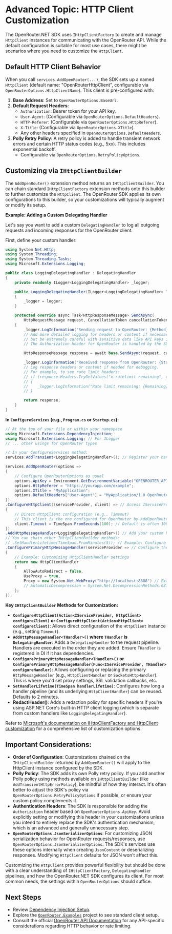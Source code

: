 # Advanced Topic: HTTP Client Customization

The OpenRouter.NET SDK uses `IHttpClientFactory` to create and manage `HttpClient` instances for communicating with the OpenRouter API. While the default configuration is suitable for most use cases, there might be scenarios where you need to customize the `HttpClient`.

## Default HTTP Client Behavior

When you call `services.AddOpenRouter(...)`, the SDK sets up a named `HttpClient` (default name: "OpenRouterHttpClient", configurable via `OpenRouterOptions.HttpClientName`). This client is pre-configured with:

1.  **Base Address**: Set to `OpenRouterOptions.BaseUrl`.
2.  **Default Request Headers**:
    *   `Authorization`: Bearer token for your API key.
    *   `User-Agent`: (Configurable via `OpenRouterOptions.DefaultHeaders`).
    *   `HTTP-Referer`: (Configurable via `OpenRouterOptions.HttpReferer`).
    *   `X-Title`: (Configurable via `OpenRouterOptions.XTitle`).
    *   Any other headers specified in `OpenRouterOptions.DefaultHeaders`.
3.  **Polly Retry Policy**: A retry policy is added to handle transient network errors and certain HTTP status codes (e.g., 5xx). This includes exponential backoff.
    *   Configurable via `OpenRouterOptions.RetryPolicyOptions`.

## Customizing via `IHttpClientBuilder`

The `AddOpenRouter()` extension method returns an `IHttpClientBuilder`. You can chain standard `IHttpClientFactory` extension methods onto this builder to further customize the `HttpClient`. The OpenRouter SDK applies its own configurations to this builder, so your customizations will typically augment or modify its setup.

**Example: Adding a Custom Delegating Handler**

Let's say you want to add a custom `DelegatingHandler` to log all outgoing requests and incoming responses for the OpenRouter client.

First, define your custom handler:
```csharp
using System.Net.Http;
using System.Threading;
using System.Threading.Tasks;
using Microsoft.Extensions.Logging;

public class LoggingDelegatingHandler : DelegatingHandler
{
    private readonly ILogger<LoggingDelegatingHandler> _logger;

    public LoggingDelegatingHandler(ILogger<LoggingDelegatingHandler> logger)
    {
        _logger = logger;
    }

    protected override async Task<HttpResponseMessage> SendAsync(
        HttpRequestMessage request, CancellationToken cancellationToken)
    {
        _logger.LogInformation("Sending request to OpenRouter: {Method} {Uri}", request.Method, request.RequestUri);
        // Add more detailed logging for headers or content if necessary,
        // but be extremely careful with sensitive data like API keys in request content for other APIs.
        // The Authorization header for OpenRouter is handled by the SDK.

        HttpResponseMessage response = await base.SendAsync(request, cancellationToken);

        _logger.LogInformation("Received response from OpenRouter: {StatusCode}", response.StatusCode);
        // Log response headers or content if needed for debugging.
        // For example, to see rate limit headers:
        // if (response.Headers.TryGetValues("x-ratelimit-remaining", out var remaining))
        // {
        //    _logger.LogInformation("Rate limit remaining: {Remaining}", string.Join(",", remaining));
        // }

        return response;
    }
}
```

**In `ConfigureServices` (e.g., `Program.cs` or `Startup.cs`):**
```csharp
// At the top of your file or within your namespace
using Microsoft.Extensions.DependencyInjection;
using Microsoft.Extensions.Logging; // For ILogger
// ... other usings for OpenRouter types

// In your ConfigureServices method:
services.AddTransient<LoggingDelegatingHandler>(); // Register your handler with DI

services.AddOpenRouter(options =>
{
    // Configure OpenRouterOptions as usual
    options.ApiKey = Environment.GetEnvironmentVariable("OPENROUTER_API_KEY") ?? "your_fallback_api_key";
    options.HttpReferer = "https://yourapp.com/example";
    options.XTitle = "MyApplication";
    options.DefaultHeaders["User-Agent"] = "MyApplication/1.0 OpenRouter.NET";
})
.ConfigureHttpClient((serviceProvider, client) => // Access IServiceProvider for more complex setups
{
    // Direct HttpClient configuration (e.g., Timeout)
    // This client is the one configured for OpenRouter by AddOpenRouter
    client.Timeout = TimeSpan.FromSeconds(100); // Default is often 100s, adjust as needed
})
.AddHttpMessageHandler<LoggingDelegatingHandler>() // Add your custom handler to the pipeline
// You can chain other IHttpClientBuilder methods:
// .SetHandlerLifetime(TimeSpan.FromMinutes(5)); // Example: Configure handler lifetime
.ConfigurePrimaryHttpMessageHandler(serviceProvider => // Configure the innermost handler
{
    // Example: Customizing HttpClientHandler settings
    return new HttpClientHandler
    {
        AllowAutoRedirect = false,
        UseProxy = true,
        Proxy = new System.Net.WebProxy("http://localhost:8888") // Example proxy
        // AutomaticDecompression = System.Net.DecompressionMethods.GZip | System.Net.DecompressionMethods.Deflate
    };
});
```

**Key `IHttpClientBuilder` Methods for Customization:**

*   **`ConfigureHttpClient(Action<IServiceProvider, HttpClient> configureClient)` or `ConfigureHttpClient(Action<HttpClient> configureClient)`**: Allows direct configuration of the `HttpClient` instance (e.g., setting `Timeout`).
*   **`AddHttpMessageHandler<THandler>()` where `THandler` is `DelegatingHandler`**: Adds a `DelegatingHandler` to the request pipeline. Handlers are executed in the order they are added. Ensure `THandler` is registered in DI if it has dependencies.
*   **`ConfigurePrimaryHttpMessageHandler<THandler>()` or `ConfigurePrimaryHttpMessageHandler(Func<IServiceProvider, THandler> configureHandler)`**: Allows configuring or replacing the primary `HttpMessageHandler` (e.g., `HttpClientHandler` or `SocketsHttpHandler`). This is where you'd set proxy settings, SSL validation callbacks, etc.
*   **`SetHandlerLifetime(TimeSpan handlerLifetime)`**: Configures how long a handler pipeline (and its underlying `HttpClientHandler`) can be reused. Defaults to 2 minutes.
*   **RedactHeader()**: Adds a redaction policy for specific headers if you're using ASP.NET Core's built-in HTTP client logging (which is separate from custom handlers like `LoggingDelegatingHandler`).

Refer to [Microsoft's documentation on IHttpClientFactory and HttpClient customization](https://docs.microsoft.com/en-us/aspnet/core/fundamentals/http-requests) for a comprehensive list of customization options.

## Important Considerations:

*   **Order of Configuration**: Customizations chained on the `IHttpClientBuilder` returned by `AddOpenRouter()` will apply to the HttpClient instance configured by the SDK.
*   **Polly Policy**: The SDK adds its own Polly retry policy. If you add another Polly policy using methods available on `IHttpClientBuilder` (like `AddTransientHttpErrorPolicy`), be mindful of how they interact. It's often better to adjust the SDK's policy via `OpenRouterOptions.RetryPolicyOptions` if possible, or ensure your custom policy complements it.
*   **Authentication Headers**: The SDK is responsible for adding the `Authorization` header based on `OpenRouterOptions.ApiKey`. Avoid explicitly setting or modifying this header in your customizations unless you intend to entirely replace the SDK's authentication mechanism, which is an advanced and generally unnecessary step.
*   **`OpenRouterOptions.JsonSerializerOptions`**: For customizing JSON serialization behavior for OpenRouter requests/responses, use `OpenRouterOptions.JsonSerializerOptions`. The SDK's services use these options internally when creating `JsonContent` or deserializing responses. Modifying `HttpClient` defaults for JSON won't affect this.

Customizing the `HttpClient` provides powerful flexibility but should be done with a clear understanding of `IHttpClientFactory`, `DelegatingHandler` pipelines, and how the OpenRouter.NET SDK configures its client. For most common needs, the settings within `OpenRouterOptions` should suffice.

## Next Steps
*   Review [Dependency Injection Setup](dependency-injection.md).
*   Explore the [`OpenRouter.Examples`](../../OpenRouter.Examples/) project to see standard client setup.
*   Consult the official [OpenRouter API Documentation](https://openrouter.ai/docs) for any API-specific considerations regarding HTTP behavior or rate limiting.